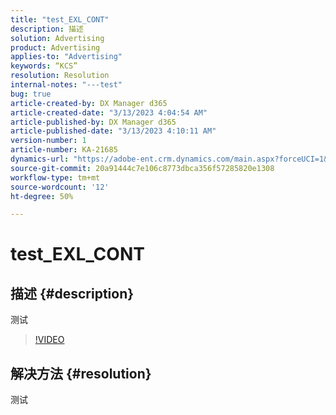```yaml
---
title: "test_EXL_CONT"
description: 描述
solution: Advertising
product: Advertising
applies-to: "Advertising"
keywords: “KCS”
resolution: Resolution
internal-notes: "---test"
bug: true
article-created-by: DX Manager d365
article-created-date: "3/13/2023 4:04:54 AM"
article-published-by: DX Manager d365
article-published-date: "3/13/2023 4:10:11 AM"
version-number: 1
article-number: KA-21685
dynamics-url: "https://adobe-ent.crm.dynamics.com/main.aspx?forceUCI=1&pagetype=entityrecord&etn=knowledgearticle&id=6c58ae34-54c1-ed11-83ff-6045bd006239"
source-git-commit: 20a91444c7e106c8773dbca356f57285820e1308
workflow-type: tm+mt
source-wordcount: '12'
ht-degree: 50%

---
```


# test_EXL_CONT

## 描述 {#description}

测试

>[!VIDEO](https://video.tv.adobe.com/v/18696?quality=9&amp;learn=on)




## 解决方法 {#resolution}


测试
